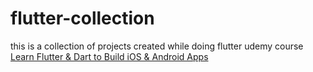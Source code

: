 # flutter-collection

this is a collection of projects created while doing flutter udemy course
[Learn Flutter & Dart to Build iOS & Android Apps](https://www.udemy.com/course/learn-flutter-dart-to-build-ios-android-apps/)